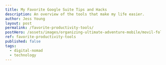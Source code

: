 ```yaml
---
title: My Favorite Google Suite Tips and Hacks
description: An overview of the tools that make my life easier.
author: Jess Young
layout: post
permalink: /favorite-productivity-tools/
postHero: /assets/images/organizing-ultimate-adventure-mobile/movil-foliage.jpg
ref: favorite-productivity-tools
published: false
tags:
  - digital-nomad
  - technology
---
```

